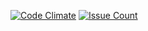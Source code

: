 [![Code Climate](https://codeclimate.com/github/stephaniewilkinson/concert-match/badges/gpa.svg)](https://codeclimate.com/github/stephaniewilkinson/concert-match)
[![Issue Count](https://codeclimate.com/github/stephaniewilkinson/concert-match/badges/issue_count.svg)](https://codeclimate.com/github/stephaniewilkinson/concert-match)
